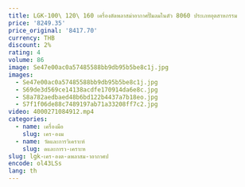 ```yaml
---
title: LGK-100\ 120\ 160 เครื่องตัดพลาสม่าอากาศปั๊มลมในตัว 8060 ประเภทอุตสาหกรรม
price: '8249.35'
price_original: '8417.70'
currency: THB
discount: 2%
rating: 4
volume: 86
image: Se47e00ac0a57485588bb9db95b5be8c1j.jpg
images:
  - Se47e00ac0a57485588bb9db95b5be8c1j.jpg
  - S69de3d569ce14138acdfe170914da6e8c.jpg
  - S8a782aedbaed48b6bd122b4437a7b18eo.jpg
  - S7f1f06de88c7489197ab71a33208ff7c2.jpg
video: 4000271084912.mp4
categories:
  - name: เครื่องมือ
    slug: เคร-องม
  - name: วัดและการวิเคราะห์
    slug: ดและการว-เคราะห
slug: lgk-เคร-องต-ดพลาสม-าอากาศป
encode: ol43LSs
lang: th
---
```

  